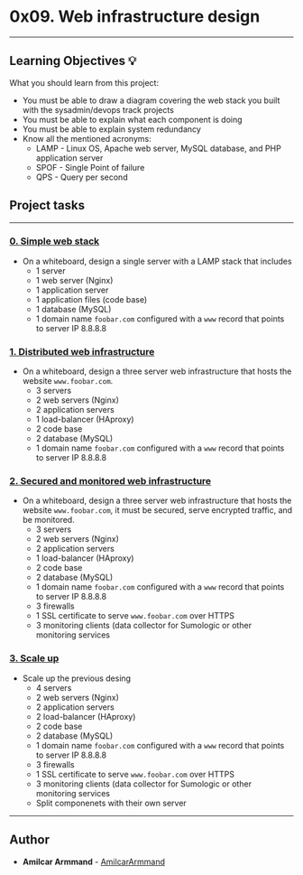 # 0x09. Web infrastructure design

---

## Learning Objectives :bulb:
What you should learn from this project:

* You must be able to draw a diagram covering the web stack you built with the sysadmin/devops track projects
* You must be able to explain what each component is doing
* You must be able to explain system redundancy
* Know all the mentioned acronyms:
	* LAMP - Linux OS, Apache web server, MySQL database, and PHP application server
	* SPOF - Single Point of failure
	* QPS - Query per second

## Project tasks

---

### [0. Simple web stack](./0-simple_web_stack)
* On a whiteboard, design a single server with a LAMP stack that includes
  * 1 server
  * 1 web server (Nginx)
  * 1 application server
  * 1 application files (code base)
  * 1 database (MySQL)
  * 1 domain name `foobar.com` configured with a `www` record that points to server IP 8.8.8.8

### [1. Distributed web infrastructure](./1-distributed_web_infrastructure)
* On a whiteboard, design a three server web infrastructure that hosts the website `www.foobar.com`.
  * 3 servers
  * 2 web servers (Nginx)
  * 2 application servers
  * 1 load-balancer (HAproxy)
  * 2 code base
  * 2 database (MySQL)
  * 1 domain name `foobar.com` configured with a `www` record that points to server IP 8.8.8.8

### [2. Secured and monitored web infrastructure](./2-secured_and_monitored_web_infrastructure)
* On a whiteboard, design a three server web infrastructure that hosts the website `www.foobar.com`, it must be secured, serve encrypted traffic, and be monitored.
  * 3 servers
  * 2 web servers (Nginx)
  * 2 application servers
  * 1 load-balancer (HAproxy)
  * 2 code base
  * 2 database (MySQL)
  * 1 domain name `foobar.com` configured with a `www` record that points to server IP 8.8.8.8
  * 3 firewalls
  * 1 SSL certificate to serve `www.foobar.com` over HTTPS
  * 3 monitoring clients (data collector for Sumologic or other monitoring services

### [3. Scale up](./3-scale_up)
* Scale up the previous desing
  * 4 servers
  * 2 web servers (Nginx)
  * 2 application servers
  * 2 load-balancer (HAproxy)
  * 2 code base
  * 2 database (MySQL)
  * 1 domain name `foobar.com` configured with a `www` record that points to server IP 8.8.8.8
  * 3 firewalls
  * 1 SSL certificate to serve `www.foobar.com` over HTTPS
  * 3 monitoring clients (data collector for Sumologic or other monitoring services
  * Split componenets with their own server

---

## Author
* **Amilcar Armmand** - [AmilcarArmmand](https://github.com/AmilcarArmmand)
